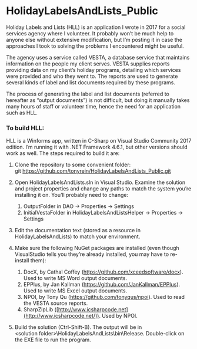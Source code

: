 # HolidayLabelsAndLists_Public

Holiday Labels and Lists (HLL) is an application I wrote in 2017 for a social services agency where I volunteer. It probably won’t be much help to anyone else without extensive modification, but I’m posting it in case the approaches I took to solving the problems I encountered might be useful.

The agency uses a service called VESTA, a database service that maintains information on the people my client serves. VESTA supplies reports providing data on my client’s holiday programs, detailing which services were provided and who they went to. The reports are used to generate several kinds of label and list documents required by these programs.

The process of generating the label and list documents (referred to hereafter as “output documents”) is not difficult, but doing it manually takes many hours of staff or volunteer time, hence the need for an application such as HLL.

### To build HLL:

HLL is a Winforms app, written in C-Sharp on Visual Studio Community 2017 edition. I’m running it with .NET Framework 4.6.1, but other versions should work as well. The steps required to build it are:

1.  Clone the repository to some convenient folder: git <https://github.com/tonyrein/HolidayLabelsAndLists_Public.git>
2.  Open HolidayLabelsAndLists.sln in Visual Studio. Examine the solution and project properties and change any paths to match the system you’re installing it on. You’ll probably need to change:

    1.  OutputFolder in DAO → Properties → Settings
    2.  InitialVestaFolder in HolidayLabelsAndListsHelper → Properties → Settings

3.  Edit the documentation text (stored as a resource in HolidayLabelsAndLists) to match your environment.
4.  Make sure the following NuGet packages are installed (even though VisualStudio tells you they’re already installed, you may have to re-install them):

    1.  DocX, by Cathal Coffey (<https://github.com/xceedsoftware/docx>). Used to write MS Word output documents.
    2.  EPPlus, by Jan Kallman (<https://github.com/JanKallman/EPPlus>). Used to write MS Excel output documents.
    3.  NPOI, by Tony Qu (<https://github.com/tonyqus/npoi>). Used to read the VESTA source reports.
    4.  SharpZipLib ([http://www.icsharpcode.net](http://www.icsharpcode.net/)). Used by NPOI.

5.  Build the solution (Ctrl-Shift-B). The output will be in &lt;solution folder&gt;\\HolidayLabelsAndLists\\bin\\Release. Double-click on the EXE file to run the program.
